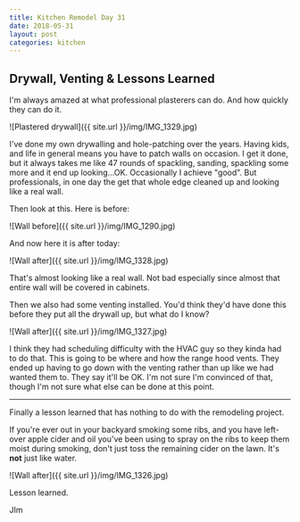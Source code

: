 ```yaml
---
title: Kitchen Remodel Day 31
date: 2018-05-31
layout: post
categories: kitchen
---
```


## Drywall, Venting & Lessons Learned

I'm always amazed at what professional plasterers can do. And how quickly they can do it. 

![Plastered drywall]({{ site.url }}/img/IMG_1329.jpg)

I've done my own drywalling and hole-patching over the years. Having kids, and life in general means you have to patch walls on occasion. I get it done, but it always takes me like 47 rounds of spackling, sanding, spackling some more and it end up looking...OK. Occasionally I achieve "good". But professionals, in one day the get that whole edge cleaned up and looking like a real wall. 

Then look at this. Here is before: 

![Wall before]({{ site.url }}/img/IMG_1290.jpg)

And now here it is after today: 

![Wall after]({{ site.url }}/img/IMG_1328.jpg)

That's almost looking like a real wall. Not bad especially since almost that entire wall will be covered in cabinets. 

Then we also had some venting installed. You'd think they'd have done this before they put all the drywall up, but what do I know? 

![Wall after]({{ site.url }}/img/IMG_1327.jpg)

I think they had scheduling difficulty with the HVAC guy so they kinda had to do that. This is going to be where and how the range hood vents. They ended up having to go down with the venting rather than up like we had wanted them to. They say it'll be OK. I'm not sure I'm convinced of that, though I'm not sure what else can be done at this point. 

--- 

Finally a lesson learned that has nothing to do with the remodeling project. 

If you're ever out in your backyard smoking some ribs, and you have left-over apple cider and oil you've been using to spray on the ribs to keep them moist during smoking, don't just toss the remaining cider on the lawn. It's **not** just like water. 

![Wall after]({{ site.url }}/img/IMG_1326.jpg)

Lesson learned. 

JIm

